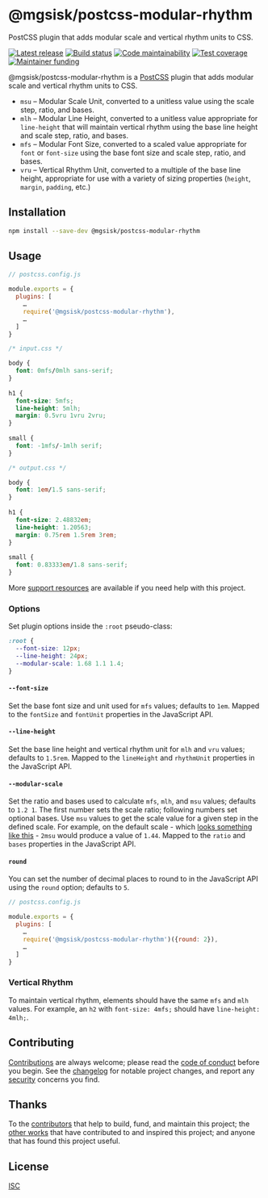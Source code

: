 # @mgsisk/postcss-modular-rhythm

PostCSS plugin that adds modular scale and vertical rhythm units to CSS.

[![Latest release][badge-release]][url-release]
[![Build status][badge-build]][url-build]
[![Code maintainability][badge-maintainability]][url-maintainability]
[![Test coverage][badge-coverage]][url-coverage]
[![Maintainer funding][badge-funding]][url-funding]

@mgsisk/postcss-modular-rhythm is a [PostCSS][] plugin that adds modular scale
and vertical rhythm units to CSS.

- `msu` – Modular Scale Unit, converted to a unitless value using the scale
  step, ratio, and bases.
- `mlh` – Modular Line Height, converted to a unitless value appropriate for
  `line-height` that will maintain vertical rhythm using the base line height
  and scale step, ratio, and bases.
- `mfs` – Modular Font Size, converted to a scaled value appropriate for `font`
  or `font-size` using the base font size and scale step, ratio, and bases.
- `vru` – Vertical Rhythm Unit, converted to a multiple of the base line height,
  appropriate for use with a variety of sizing properties (`height`, `margin`,
  `padding`, etc.)

## Installation

```sh
npm install --save-dev @mgsisk/postcss-modular-rhythm
```

## Usage

```js
// postcss.config.js

module.exports = {
  plugins: [
    …
    require('@mgsisk/postcss-modular-rhythm'),
    …
  ]
}
```

```css
/* input.css */

body {
  font: 0mfs/0mlh sans-serif;
}
 
h1 {
  font-size: 5mfs;
  line-height: 5mlh;
  margin: 0.5vru 1vru 2vru;
}
 
small {
  font: -1mfs/-1mlh serif;
}
```

```css
/* output.css */

body {
  font: 1em/1.5 sans-serif;
}
 
h1 {
  font-size: 2.48832em;
  line-height: 1.20563;
  margin: 0.75rem 1.5rem 3rem;
}
 
small {
  font: 0.83333em/1.8 sans-serif;
}
```

More [support resources][] are available if you need help with this project.

### Options

Set plugin options inside the `:root` pseudo-class:

```css
:root {
  --font-size: 12px;
  --line-height: 24px;
  --modular-scale: 1.68 1.1 1.4;
}
```

#### `--font-size`

Set the base font size and unit used for `mfs` values; defaults to `1em`. Mapped
to the `fontSize` and `fontUnit` properties in the JavaScript API.

#### `--line-height`

Set the base line height and vertical rhythm unit for `mlh` and `vru` values;
defaults to `1.5rem`. Mapped to the `lineHeight` and `rhythmUnit` properties in
the JavaScript API.

#### `--modular-scale`

Set the ratio and bases used to calculate `mfs`, `mlh`, and `msu` values;
defaults to `1.2 1`. The first number sets the scale ratio; following numbers
set optional bases. Use `msu` values to get the scale value for a given step in
the defined scale. For example, on the default scale - which [looks something
like this][] - `2msu` would produce a value of `1.44`. Mapped to the `ratio` and
`bases` properties in the JavaScript API.

#### `round`

You can set the number of decimal places to round to in the JavaScript API using
the `round` option; defaults to `5`.

```js
// postcss.config.js

module.exports = {
  plugins: [
    …
    require('@mgsisk/postcss-modular-rhythm')({round: 2}),
    …
  ]
}
```

### Vertical Rhythm

To maintain vertical rhythm, elements should have the same `mfs` and `mlh`
values. For example, an `h2` with `font-size: 4mfs;` should have `line-height:
4mlh;`.

## Contributing

[Contributions][] are always welcome; please read the [code of conduct][]
before you begin. See the [changelog][] for notable project changes, and report
any [security][] concerns you find.

## Thanks

To the [contributors][] that help to build, fund, and maintain this project;
the [other works][] that have contributed to and inspired this project; and
anyone that has found this project useful.

## License

[ISC][]

[badge-build]: https://img.shields.io/travis/com/mgsisk/postcss-modular-rhythm?link=https://travis-ci.com/mgsisk/postcss-modular-rhythm
[badge-coverage]: https://img.shields.io/codeclimate/coverage/mgsisk/postcss-modular-rhythm?link=https://codeclimate.com/github/mgsisk/postcss-modular-rhythm
[badge-funding]: https://img.shields.io/liberapay/receives/mgsisk?link=https://github.com/mgsisk/postcss-modular-rhythm/blob/master/docs/CONTRIBUTING.md%23funding
[badge-maintainability]: https://img.shields.io/codeclimate/maintainability/mgsisk/postcss-modular-rhythm?link=https://codeclimate.com/github/mgsisk/postcss-modular-rhythm
[badge-release]: https://img.shields.io/github/v/tag/mgsisk/postcss-modular-rhythm?sort=semver&link=https://github.com/mgsisk/postcss-modular-rhythm/releases
[changelog]: https://github.com/mgsisk/postcss-modular-rhythm/blob/master/docs/CHANGELOG.md
[code of conduct]: https://github.com/mgsisk/postcss-modular-rhythm/blob/master/docs/CODE_OF_CONDUCT.md
[contributions]: https://github.com/mgsisk/postcss-modular-rhythm/blob/master/docs/CONTRIBUTING.md
[contributors]: https://github.com/mgsisk/postcss-modular-rhythm/blob/master/docs/AUTHORS.md
[isc]: https://github.com/mgsisk/postcss-modular-rhythm/blob/master/LICENSE.md
[looks something like this]: https://www.modularscale.com/?1&em&1.2
[other works]: https://github.com/mgsisk/postcss-modular-rhythm/blob/master/docs/THANKS.md
[postcss]: https://postcss.org/
[security]: https://github.com/mgsisk/postcss-modular-rhythm/blob/master/docs/SECURITY.md
[support resources]: https://github.com/mgsisk/postcss-modular-rhythm/blob/master/docs/SUPPORT.md
[url-build]: https://travis-ci.com/mgsisk/postcss-modular-rhythm
[url-coverage]: https://codeclimate.com/github/mgsisk/postcss-modular-rhythm
[url-funding]: https://github.com/mgsisk/postcss-modular-rhythm/blob/master/docs/CONTRIBUTING.md#funding
[url-maintainability]: https://codeclimate.com/github/mgsisk/postcss-modular-rhythm
[url-release]: https://github.com/mgsisk/postcss-modular-rhythm/releases
